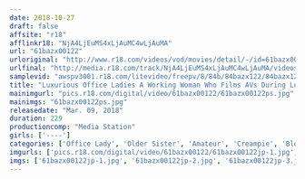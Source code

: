 ```yaml
---
date: 2018-10-27
draft: false
affsite: "r18"
afflinkr18: "NjA4LjEuMS4xLjAuMC4wLjAuMA"
url: "61bazx00122"
urloriginal: "http://www.r18.com/videos/vod/movies/detail/-/id=61bazx00122"
urlfinal: "http://media.r18.com/track/NjA4LjEuMS4xLjAuMC4wLjAuMA/videos/vod/movies/detail/-/id=61bazx00122"
samplevid: "awspv3001.r18.com/litevideo/freepv/8/84b/84bazx122/84bazx122_dmb_w.mp4"
title: "Luxurious Office Ladies A Working Woman Who Films AVs During Lunch Time vol. 005"
mainimgurl: "pics.r18.com/digital/video/61bazx00122/61bazx00122ps.jpg"
mainimgs: "61bazx00122ps.jpg"
releasedate: "Mar. 09, 2018"
duration: 229
productioncomp: "Media Station"
girls: ['----']
categories: ['Office Lady', 'Older Sister', 'Amateur', 'Creampie', 'Blowjob', 'Hi-Def']
imgurls: ['pics.r18.com/digital/video/61bazx00122/61bazx00122jp-1.jpg', 'pics.r18.com/digital/video/61bazx00122/61bazx00122jp-2.jpg', 'pics.r18.com/digital/video/61bazx00122/61bazx00122jp-3.jpg', 'pics.r18.com/digital/video/61bazx00122/61bazx00122jp-4.jpg', 'pics.r18.com/digital/video/61bazx00122/61bazx00122jp-5.jpg', 'pics.r18.com/digital/video/61bazx00122/61bazx00122jp-6.jpg', 'pics.r18.com/digital/video/61bazx00122/61bazx00122jp-7.jpg', 'pics.r18.com/digital/video/61bazx00122/61bazx00122jp-8.jpg', 'pics.r18.com/digital/video/61bazx00122/61bazx00122jp-9.jpg', 'pics.r18.com/digital/video/61bazx00122/61bazx00122jp-10.jpg', 'pics.r18.com/digital/video/61bazx00122/61bazx00122jp-11.jpg', 'pics.r18.com/digital/video/61bazx00122/61bazx00122jp-12.jpg', 'pics.r18.com/digital/video/61bazx00122/61bazx00122jp-13.jpg', 'pics.r18.com/digital/video/61bazx00122/61bazx00122jp-14.jpg', 'pics.r18.com/digital/video/61bazx00122/61bazx00122jp-15.jpg', 'pics.r18.com/digital/video/61bazx00122/61bazx00122jp-16.jpg', 'pics.r18.com/digital/video/61bazx00122/61bazx00122jp-17.jpg', 'pics.r18.com/digital/video/61bazx00122/61bazx00122jp-18.jpg', 'pics.r18.com/digital/video/61bazx00122/61bazx00122jp-19.jpg', 'pics.r18.com/digital/video/61bazx00122/61bazx00122jp-20.jpg']
imgs: ['61bazx00122jp-1.jpg', '61bazx00122jp-2.jpg', '61bazx00122jp-3.jpg', '61bazx00122jp-4.jpg', '61bazx00122jp-5.jpg', '61bazx00122jp-6.jpg', '61bazx00122jp-7.jpg', '61bazx00122jp-8.jpg', '61bazx00122jp-9.jpg', '61bazx00122jp-10.jpg', '61bazx00122jp-11.jpg', '61bazx00122jp-12.jpg', '61bazx00122jp-13.jpg', '61bazx00122jp-14.jpg', '61bazx00122jp-15.jpg', '61bazx00122jp-16.jpg', '61bazx00122jp-17.jpg', '61bazx00122jp-18.jpg', '61bazx00122jp-19.jpg', '61bazx00122jp-20.jpg']
---
```

